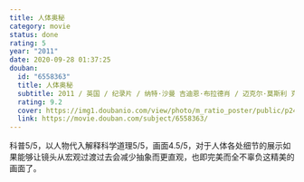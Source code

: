```yaml
---
title: 人体奥秘
category: movie
status: done
rating: 5
year: "2011"
date: 2020-09-28 01:37:25
douban:
  id: "6558363"
  title: 人体奥秘
  subtitle: 2011 / 英国 / 纪录片 / 纳特·沙曼 吉迪恩·布拉德肖 / 迈克尔·莫斯利 克里斯托弗·科顿
  rating: 9.2
  cover: https://img1.doubanio.com/view/photo/m_ratio_poster/public/p2408166698.jpg
  link: https://movie.douban.com/subject/6558363/
---
```


科普5/5，以人物代入解释科学道理5/5，画面4.5/5，对于人体各处细节的展示如果能够让镜头从宏观过渡过去会减少抽象而更直观，也即完美而全不辜负这精美的画面了。